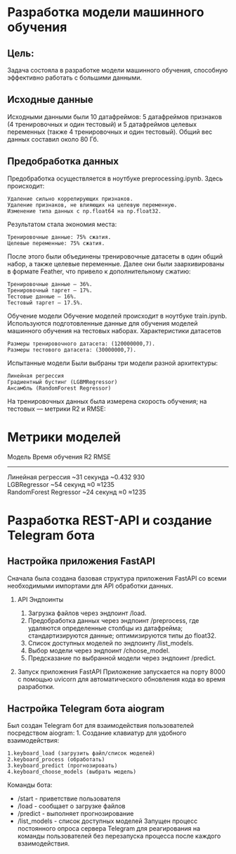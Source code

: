 # Разработка модели машинного обучения
## Цель: 
Задача состояла в разработке модели машинного обучения, способную эффективно работать с большими данными.
## Исходные данные
Исходными данными были 10 датафреймов: 5 датафреймов признаков (4 тренировочных и один тестовый) и 5 датафреймов целевых переменных (также 4 тренировочных и один тестовый). Общий вес данных составил около 80 Гб.
## Предобработка данных
Предобработка осуществляется в ноутбуке preprocessing.ipynb. 
Здесь происходит:

    Удаление сильно коррелирующих признаков.
    Удаление признаков, не влияющих на целевую переменную.
    Изменение типа данных с np.float64 на np.float32.

Результатом стала экономия места:

    Тренировочные данные: 75% сжатия.
    Целевые переменные: 75% сжатия.

После этого были объединены тренировочные датасеты в один общий набор, а также целевые переменные. Далее они были заархивированы в формате Feather, что привело к дополнительному сжатию:

    Тренировочные данные — 36%.
    Тренировочный таргет — 17%.
    Тестовые данные — 16%.
    Тестовый таргет — 17.5%.

Обучение модели
Обучение моделей происходит в ноутбуке train.ipynb. Используются подготовленные данные для обучения моделей машинного обучения на тестовых наборах.
Характеристики датасетов

    Размеры тренировочного датасета: (120000000,7).
    Размеры тестового датасета: (30000000,7).

Испытанные модели
Были выбраны три модели разной архитектуры:

    Линейная регрессия
    Градиентный бустинг (LGBMRegressor)
    Ансамбль (RandomForest Regressor)

На тренировочных данных была измерена скорость обучения; на тестовых — метрики R2 и RMSE:


**Метрики моделей**
=====================

Модель               Время обучения     R2    RMSE  
--------------------- ------------------- ------ ------
Линейная регрессия   ~31 секунда        ~0.432 930    
LGBRegressor         ~54 секунд         ≈0     ≈1235  
RandomForest Regressor ~24 секунд       ≈0     ≈1235  

# Разработка REST-API и создание Telegram бота

## Настройка приложения FastAPI
Сначала была создана базовая структура приложения FastAPI со всеми необходимыми импортами для API обработки данных.
1. API Эндпоинты

    1. Загрузка файлов через эндпоинт /load.
    2. Предобработка данных через эндпоинт /preprocess, где удаляются определенные столбцы из датафрейма; стандартизируются данные; оптимизируются типы до float32.
    3. Список доступных моделей по эндпоинту /list_models.
    4. Выбор модели через эндпоинт /choose_model.
    5. Предсказание по выбранной модели через эндпоинт /predict.

2. Запуск приложения FastAPI
Приложение запускается на порту 8000 с помощью uvicorn для автоматического обновления кода во время разработки.

## Настройка Telegram бота aiogram
Был создан Telegram бот для взаимодействия пользователей посредством aiogram: 1. Создание клавиатур для удобного взаимодействия:

    1.keyboard_load (загрузить файл/список моделей)
    2.keyboard_process (обработать)
    3.keyboard_predict (прогнозировать)
    4.keyboard_choose_models (выбрать модель)

Команды бота: 
+ /start - приветствие пользователя
+ /load - сообщает о загрузке файлов
+ /predict - выполняет прогнозирование
+ /list_models - список доступных моделей Запущен процесс постоянного опроса сервера Telegram для реагирования на команды пользователей без перезапуска процесса после каждого взаимодействия.
